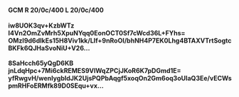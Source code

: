 #### GCM R 20/0c/400 L 20/0c/400
**iw8UOK3qv+KzbWTz**<br/>**I4Vn2OmZvMrh5XpuNYqq0EonOCT0Sf7cWcd36L+FYhs=**<br/>**OMzl9d6dlkEs15H8Viv1kk/LIf+9nRoOI/bhNH4P7EK0Lhg4BTAXVTrtSogtcBKFk6QJHaSvoNiU+V26...**<br/><br/>
**8SaHcch65yQgD6KB**<br/>**jnLdqHpc+7Mi6ckREMES9VlWqZPCjJKoR6K7pDGmd1E=**<br/>**yfRwgvH/wenIygbldJK2UjsPQPbAqgf5xoqOn2Gm6oq3oUIaQ3Ee/vECWspmRHFoERMfk89D0SEqu+vx...**